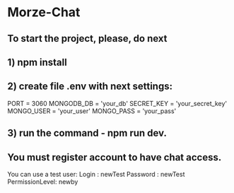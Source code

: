 # Morze-Chat
## To start the project, please, do next
## 1) npm install
## 2) create file .env with next settings:
PORT = 3060
MONGODB_DB = 'your_db'
SECRET_KEY = 'your_secret_key'
MONGO_USER = 'your_user'
MONGO_PASS = 'your_pass'
## 3) run the command - npm run dev.

## You must register account to have chat access.

You can use a test user: 
Login : newTest
Password : newTest
PermissionLevel: newby

